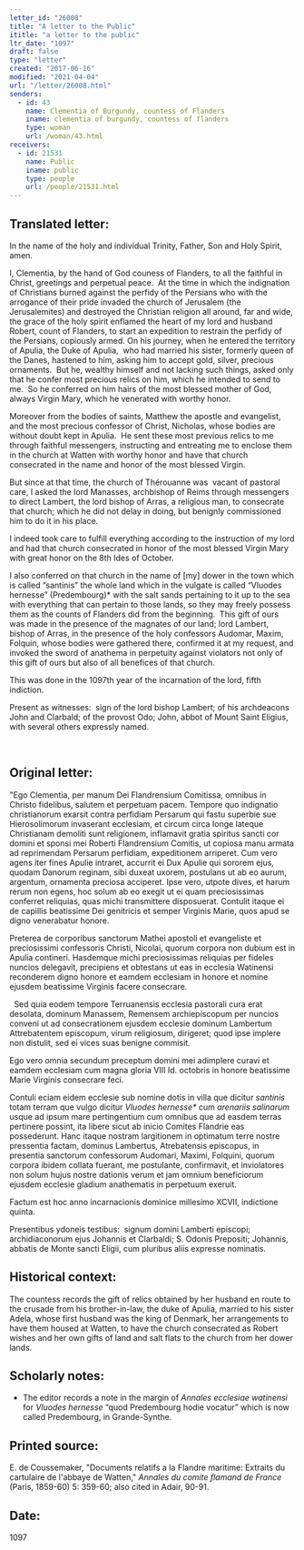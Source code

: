 ```yaml
---
letter_id: "26008"
title: "A letter to the Public"
ititle: "a letter to the public"
ltr_date: "1097"
draft: false
type: "letter"
created: "2017-06-16"
modified: "2021-04-04"
url: "/letter/26008.html"
senders:
  - id: 43
    name: Clementia of Burgundy, countess of Flanders
    iname: clementia of burgundy, countess of flanders
    type: woman
    url: /woman/43.html
receivers:
  - id: 21531
    name: Public
    iname: public
    type: people
    url: /people/21531.html
---
```

<h2> Translated letter:</h2><p>In the name of the hoIy and individual Trinity, Father, Son and Holy Spirit, amen.</p><p>I, Clementia, by the hand of God couness of Flanders, to all the faithful in Christ, greetings and perpetual peace.&nbsp; At the time in which the indignation of Christians burned against the perfidy of the Persians who with the arrogance of their pride invaded the church of Jerusalem (the Jerusalemites) and destroyed the Christian religion all around, far and wide, the grace of the holy spirit enflamed the heart of my lord and husband Robert, count of Flanders, to start an expedition to restrain the perfidy of the Persians, copiously armed. On his journey, when he entered the territory of Apulia, the Duke of Apulia,&nbsp; who had married his sister, formerly queen of the Danes, hastened to him, asking him to accept gold, silver, precious ornaments.&nbsp; But he, wealthy himself and not lacking such things, asked only that he confer most precious relics on him, which he intended to send to me.&nbsp; So he conferred on him hairs of the most blessed mother of God, always Virgin Mary, which he venerated with worthy honor.</p><p>Moreover from the bodies of saints, Matthew the apostle and evangelist, and the most precious confessor of Christ, Nicholas, whose bodies are without doubt kept in Apulia.&nbsp; He sent these most previous relics to me through faithful messengers, instructing and entreating me to enclose them in the church at Watten with worthy honor and have that church consecrated in the name and honor of the most blessed Virgin.</p><p>But since at that time, the church of Thérouanne was&nbsp; vacant of pastoral care, I asked the lord Manasses, archbishop of Reims through messengers to direct Lambert, the lord bishop of Arras, a religious man, to consecrate that church; which he did not delay in doing, but benignly commissioned him to do it in his place.</p><p>I indeed took care to fulfill everything according to the instruction of my lord and had that church consecrated in honor of the most blessed Virgin Mary with great honor on the 8th Ides of October.</p><p>I also conferred on that church in the name of [my] dower in the town which is called “santinis” the whole land which in the vulgate is called “Vluodes hernesse” (Predembourg)* with the salt sands pertaining to it up to the sea with everything that can pertain to those lands, so they may freely possess them as the counts of Flanders did from the beginning.&nbsp; This gift of ours was made in the presence of the magnates of our land; lord Lambert, bishop of Arras, in the presence of the holy confessors Audomar, Maxim, Folquin, whose bodies were gathered there, confirmed it at my request, and invoked the sword of anathema in perpetuity against violators not only of this gift of ours but also of all benefices of that church.</p><p>This was done in the 1097th year of the incarnation of the lord, fifth indiction.</p><p>Present as witnesses:&nbsp; sign of the lord bishop Lambert; of his archdeacons John and Clarbald; of the provost Odo; John, abbot of Mount Saint Eligius, with several others expressly named.</p><p>&nbsp;</p><h2 class="mt-4"> Original letter:</h2><p>"Ego Clementia, per manum Dei Flandrensium Comitissa, omnibus in Christo fidelibus, salutem et perpetuam pacem. Tempore quo indignatio christianorum exarsit contra perfidiam Persarum qui fastu superbie sue Hierosolimorum invaserant ecclesiam, et circum circa Ionge lateque Christianam demoliti sunt religionem, inflamavit gratia spiritus sancti cor domini et sponsi mei Roberti Flandrensium Comitis, ut copiosa manu armata ad reprimendam Persarum perfidiam, expeditionem arriperet. Cum vero agens iter fines Apulie intraret, accurrit ei Dux Apulie qui sororem ejus, quodam Danorum reginam, sibi duxeat uxorem, postulans ut ab eo aurum, argentum, ornamenta preciosa acciperet. Ipse vero, utpote dives, et harum rerum non egens, hoc solum ab eo exegit ut ei quam preciosissimas conferret reliquias, quas michi transmittere disposuerat. Contulit itaque ei de capillis beatissime Dei genitricis et semper Virginis Marie, quos apud se digno venerabatur honore.</p><p>Preterea de corporibus sanctorum Mathei apostoli et evangeliste et preciosissimi confessoris Christi, Nicolai, quorum corpora non dubium est in Apulia contineri. Hasdemque michi preciosissimas reliquias per fideles nuncios delegavit, precipiens et obtestans ut eas in ecclesia Watinensi reconderem digno honore et eamdem ecclesiam in honore et nomine ejusdem beatissime Virginis facere consecrare.</p><p>&nbsp; Sed quia eodem tempore Terruanensis ecclesia pastorali cura erat desolata, dominum Manassem, Remensem archiepiscopum per nuncios conveni ut ad consecrationem ejusdem ecclesie dominum Lambertum Attrebatentem episcopum, virum religiosum, dirigeret; quod ipse implere non distulit, sed ei vices suas benigne commisit.</p><p>Ego vero omnia secundum preceptum domini mei adimplere curavi et eamdem ecclesiam cum magna gloria VIII Id. octobris in honore beatissime Marie Virginis consecrare feci.</p><p>Contuli eciam eidem ecclesie sub nomine dotis in villa que dicitur <i>santinis </i>totam terram que vulgo dicitur <i>Vluodes hernesse*</i> cum <i>arenariis salinarum</i> usque ad ipsum mare pertingentium cum omnibus que ad easdem terras pertinere possint, ita libere sicut ab inicio Comites Flandrie eas possederunt. Hanc itaque nostram largitionem in optimatum terre nostre pressentia factam, dominus Lambertus, Atrebatensis episcopus, in presentia sanctorum confessorum Audomari, Maximi, Folquini, quorum corpora ibidem collata fuerant, me postulante, confirmavit, et inviolatores non solum hujus nostre dationis verum et jam omnium beneficiorum ejusdem ecclesie gladium anathematis in perpetuum exeruit.&nbsp;&nbsp;</p><p>Factum est hoc anno incarnacionis dominice millesimo XCVII, indictione quinta.</p><p>Presentibus ydoneis testibus:&nbsp; signum domini Lamberti episcopi; archidiaconorum ejus Johannis et Clarbaldi; S. Odonis Prepositi; Johannis, abbatis de Monte sancti Eligii, cum pluribus aliis expresse nominatis.</p><h2 class="mt-4"> Historical context:</h2><p>The countess records the gift of relics obtained by her husband en route to the crusade from his brother-in-law, the duke of Apulia, married to his sister Adela, whose first husband was the king of Denmark, her arrangements to have them housed at Watten, to have the church consecrated as Robert wishes and her own gifts of land and salt flats to the church from her dower lands.</p><h2 class="mt-4"> Scholarly notes:</h2><ul><li>The editor records a note in the margin of <i>Annales ecclesiae watinensi</i> for <i>Vluodes hernesse</i> “quod Predembourg hodie vocatur” which is now called Predembourg, in Grande-Synthe.&nbsp;</li></ul><h2 class="mt-4"> Printed source:</h2><p>E. de Coussemaker, "Documents relatifs a Ia Flandre maritime: Extraits du cartulaire de l'abbaye de Watten," <i>Annales du comite flamand de France</i> (Paris, 1859-60) 5: 359-60; also cited in Adair, 90-91.</p><h2 class="mt-4"> Date:</h2>1097